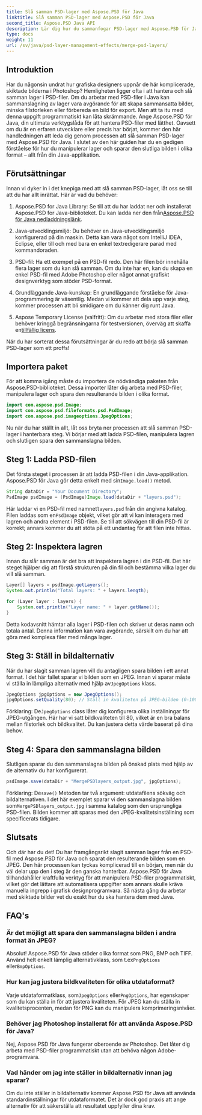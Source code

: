 ```yaml
---
title: Slå samman PSD-lager med Aspose.PSD för Java
linktitle: Slå samman PSD-lager med Aspose.PSD för Java
second_title: Aspose.PSD Java API
description: Lär dig hur du sammanfogar PSD-lager med Aspose.PSD för Java med denna steg-för-steg handledning. Perfekt för utvecklare som vill automatisera bildbehandlingsuppgifter.
type: docs
weight: 11
url: /sv/java/psd-layer-management-effects/merge-psd-layers/
---
```

## Introduktion

Har du någonsin undrat hur grafiska designers uppnår de här komplicerade, skiktade bilderna i Photoshop? Hemligheten ligger ofta i att hantera och slå samman lager i PSD-filer. Om du arbetar med PSD-filer i Java kan sammanslagning av lager vara avgörande för att skapa sammansatta bilder, minska filstorleken eller förbereda en bild för export. Men att ta itu med denna uppgift programmatiskt kan låta skrämmande. Ange Aspose.PSD för Java, din ultimata verktygslåda för att hantera PSD-filer med lätthet. Oavsett om du är en erfaren utvecklare eller precis har börjat, kommer den här handledningen att leda dig genom processen att slå samman PSD-lager med Aspose.PSD för Java. I slutet av den här guiden har du en gedigen förståelse för hur du manipulerar lager och sparar den slutliga bilden i olika format – allt från din Java-applikation.

## Förutsättningar

Innan vi dyker in i det knepiga med att slå samman PSD-lager, låt oss se till att du har allt inrättat. Här är vad du behöver:

1. Aspose.PSD for Java Library: Se till att du har laddat ner och installerat Aspose.PSD for Java-biblioteket. Du kan ladda ner den från[Aspose.PSD för Java nedladdningslänk](https://releases.aspose.com/psd/java/).

2. Java-utvecklingsmiljö: Du behöver en Java-utvecklingsmiljö konfigurerad på din maskin. Detta kan vara något som IntelliJ IDEA, Eclipse, eller till och med bara en enkel textredigerare parad med kommandoraden.

3. PSD-fil: Ha ett exempel på en PSD-fil redo. Den här filen bör innehålla flera lager som du kan slå samman. Om du inte har en, kan du skapa en enkel PSD-fil med Adobe Photoshop eller något annat grafiskt designverktyg som stöder PSD-format.

4. Grundläggande Java-kunskap: En grundläggande förståelse för Java-programmering är väsentlig. Medan vi kommer att dela upp varje steg, kommer processen att bli smidigare om du känner dig runt Java.

5.  Aspose Temporary License (valfritt): Om du arbetar med stora filer eller behöver kringgå begränsningarna för testversionen, överväg att skaffa en[tillfällig licens](https://purchase.aspose.com/temporary-license/).

När du har sorterat dessa förutsättningar är du redo att börja slå samman PSD-lager som ett proffs!

## Importera paket

För att komma igång måste du importera de nödvändiga paketen från Aspose.PSD-biblioteket. Dessa importer låter dig arbeta med PSD-filer, manipulera lager och spara den resulterande bilden i olika format.

```java
import com.aspose.psd.Image;
import com.aspose.psd.fileformats.psd.PsdImage;
import com.aspose.psd.imageoptions.JpegOptions;
```

Nu när du har ställt in allt, låt oss bryta ner processen att slå samman PSD-lager i hanterbara steg. Vi börjar med att ladda PSD-filen, manipulera lagren och slutligen spara den sammanslagna bilden.

## Steg 1: Ladda PSD-filen

 Det första steget i processen är att ladda PSD-filen i din Java-applikation. Aspose.PSD för Java gör detta enkelt med sin`Image.load()` metod.

```java
String dataDir = "Your Document Directory";
PsdImage psdImage = (PsdImage)Image.load(dataDir + "layers.psd");
```

 Här laddar vi en PSD-fil med namnet`layers.psd` från din angivna katalog. Filen laddas som en`PsdImage` objekt, vilket gör att vi kan interagera med lagren och andra element i PSD-filen. Se till att sökvägen till din PSD-fil är korrekt; annars kommer du att stöta på ett undantag för att filen inte hittas.

## Steg 2: Inspektera lagren

Innan du slår samman är det bra att inspektera lagren i din PSD-fil. Det här steget hjälper dig att förstå strukturen på din fil och bestämma vilka lager du vill slå samman.

```java
Layer[] layers = psdImage.getLayers();
System.out.println("Total layers: " + layers.length);

for (Layer layer : layers) {
    System.out.println("Layer name: " + layer.getName());
}
```

Detta kodavsnitt hämtar alla lager i PSD-filen och skriver ut deras namn och totala antal. Denna information kan vara avgörande, särskilt om du har att göra med komplexa filer med många lager.

## Steg 3: Ställ in bildalternativ

 När du har slagit samman lagren vill du antagligen spara bilden i ett annat format. I det här fallet sparar vi bilden som en JPEG. Innan vi sparar måste vi ställa in lämpliga alternativ med hjälp av`JpegOptions` klass.

```java
JpegOptions jpgOptions = new JpegOptions();
jpgOptions.setQuality(80); // Ställ in kvaliteten på JPEG-bilden (0-100)
```

Förklaring:
 De`JpegOptions` class låter dig konfigurera olika inställningar för JPEG-utgången. Här har vi satt bildkvaliteten till 80, vilket är en bra balans mellan filstorlek och bildkvalitet. Du kan justera detta värde baserat på dina behov.

## Steg 4: Spara den sammanslagna bilden

Slutligen sparar du den sammanslagna bilden på önskad plats med hjälp av de alternativ du har konfigurerat.

```java
psdImage.save(dataDir + "MergePSDlayers_output.jpg", jpgOptions);
```

Förklaring:
 De`save()` Metoden tar två argument: utdatafilens sökväg och bildalternativen. I det här exemplet sparar vi den sammanslagna bilden som`MergePSDlayers_output.jpg` i samma katalog som den ursprungliga PSD-filen. Bilden kommer att sparas med den JPEG-kvalitetsinställning som specificerats tidigare.

## Slutsats

Och där har du det! Du har framgångsrikt slagit samman lager från en PSD-fil med Aspose.PSD för Java och sparat den resulterande bilden som en JPEG. Den här processen kan tyckas komplicerad till en början, men när du väl delar upp den i steg är den ganska hanterbar. Aspose.PSD för Java tillhandahåller kraftfulla verktyg för att manipulera PSD-filer programmatiskt, vilket gör det lättare att automatisera uppgifter som annars skulle kräva manuella ingrepp i grafisk designprogramvara. Så nästa gång du arbetar med skiktade bilder vet du exakt hur du ska hantera dem med Java.

## FAQ's

### Är det möjligt att spara den sammanslagna bilden i andra format än JPEG?
Absolut! Aspose.PSD för Java stöder olika format som PNG, BMP och TIFF. Använd helt enkelt lämplig alternativklass, som t.ex`PngOptions` eller`BmpOptions`.

### Hur kan jag justera bildkvaliteten för olika utdataformat?
 Varje utdataformatklass, som`JpegOptions` eller`PngOptions`, har egenskaper som du kan ställa in för att justera kvaliteten. För JPEG kan du ställa in kvalitetsprocenten, medan för PNG kan du manipulera komprimeringsnivåer.

### Behöver jag Photoshop installerat för att använda Aspose.PSD för Java?
Nej, Aspose.PSD för Java fungerar oberoende av Photoshop. Det låter dig arbeta med PSD-filer programmatiskt utan att behöva någon Adobe-programvara.

### Vad händer om jag inte ställer in bildalternativ innan jag sparar?
Om du inte ställer in bildalternativ kommer Aspose.PSD för Java att använda standardinställningar för utdataformatet. Det är dock god praxis att ange alternativ för att säkerställa att resultatet uppfyller dina krav.